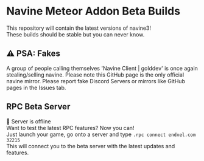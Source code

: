 # Navine Meteor Addon Beta Builds
This repository will contain the latest versions of navine3!<br>
These builds should be stable but you can never know.

## ⚠️ PSA: Fakes
A group of people calling themselves 'Navine Client | golddev' is once again stealing/selling navine. Please note this GitHub page is the only official navine mirror. Please report fake Discord Servers or mirrors like GitHub pages in the Issues tab.

## RPC Beta Server
🔴 Server is offline<br>
Want to test the latest RPC features? Now you can!<br>
Just launch your game, go onto a server and type `.rpc connect endxel.com 32215`<br>
This will connect you to the beta server with the latest updates and features.
